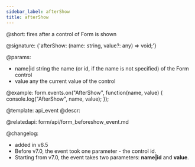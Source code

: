 ```yaml
---
sidebar_label: afterShow
title: afterShow
---          
```


@short: fires after a control of Form is shown

@signature: {'afterShow: (name: string, value?: any) => void;'}


@params:
- name|id		string		the name (or id, if the name is not specified) of the Form control
- value     any         the current value of the control



@example:
form.events.on("AfterShow", function(name, value) {
    console.log("AfterShow", name, value); 
});


@template: api_event
@descr:

@relatedapi: form/api/form_beforeshow_event.md

@changelog: 
- added in v6.5
- Before v7.0, the event took one parameter - the control id.
- Starting from v7.0, the event takes two parameters: **name|id** and **value**.
